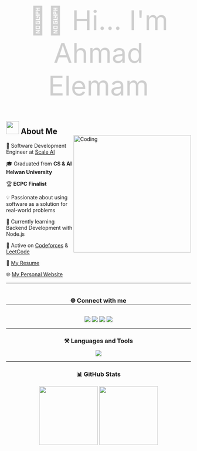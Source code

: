 <h1 align="center" style="
  font-size: 75px;
  color: #b0b0b0;
  font-weight: 400;
  animation: fadeIn 2s ease-in-out infinite alternate;
">
  👨‍💻 Hi... I'm Ahmad Elemam
</h1>

<style>
@keyframes fadeIn {
  0% { opacity: 0.6; transform: scale(0.98); }
  100% { opacity: 1; transform: scale(1); }
}
</style>

## <img src="https://media.giphy.com/media/SvFocn0wNMx0iv2rYz/giphy.gif" width="35"> About Me  

<p>
  <img align="right" alt="Coding" width="320" src="https://raw.githubusercontent.com/7oSkaaa/7oSkaaa/refs/heads/main/Images/Right_Side.gif" style="margin-top:-20px;"/>
</p>

💼 Software Development Engineer at [Scale AI](https://scale.com/)  

🎓 Graduated from **CS & AI Helwan University**  

🏆 **ECPC Finalist**  

💡 Passionate about using software as a solution for real-world problems  

🌱 Currently learning Backend Development with Node.js  

📘 Active on [Codeforces](https://codeforces.com/profile/TENJEN) & [LeetCode](https://leetcode.com/tenjen)  

📝 [My Resume](./Ahmad_Full_Stack.pdf)  

🌐 [My Personal Website](https://protoflio-liart.vercel.app/)  

---

<h3 align="center" style="border-bottom: 2px solid #b0b0b0; width: 100%; display: inline-block;">
  🌐 Connect with me
</h3>

<p align="center" style="margin-top: 15px;">
  <a href="https://twitter.com/rmdn7_7" target="blank"><img src="https://img.shields.io/badge/Twitter-1DA1F2?style=for-the-badge&logo=twitter&logoColor=white"/></a>
  <a href="https://linkedin.com/in/ahmad-elemam-dev" target="blank"><img src="https://img.shields.io/badge/LinkedIn-0077B5?style=for-the-badge&logo=linkedin&logoColor=white"/></a>
  <a href="https://codeforces.com/profile/TENJEN" target="blank"><img src="https://img.shields.io/badge/Codeforces-445f9d?style=for-the-badge&logo=codeforces&logoColor=white"/></a>
  <a href="https://www.leetcode.com/tenjen" target="blank"><img src="https://img.shields.io/badge/LeetCode-F89F1B?style=for-the-badge&logo=leetcode&logoColor=white"/></a>
</p>

---

<h3 align="center">⚒️ Languages and Tools</h3>
<p align="center"> 
  <img src="https://skillicons.dev/icons?i=react,tailwind,ts,js,html,css,bootstrap,nodejs,express,mongodb,mysql,java,cpp,c,linux,docker,graphql,git" />
</p>

---

<h3 align="center">📊 GitHub Stats</h3>
<p align="center">
  <img src="https://github-readme-stats.vercel.app/api?username=ahmadramadan74&show_icons=true&theme=tokyonight" height="160"/>
  <img src="https://github-readme-stats.vercel.app/api/top-langs?username=ahmadramadan74&show_icons=true&locale=en&layout=compact&theme=tokyonight" height="160"/>
</p>
